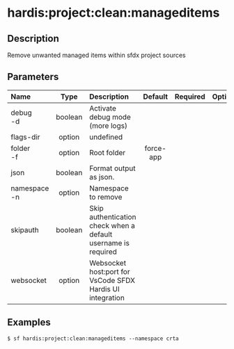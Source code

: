 <!-- This file has been generated with command 'sf hardis:doc:plugin:generate'. Please do not update it manually or it may be overwritten -->
# hardis:project:clean:manageditems

## Description

Remove unwanted managed items within sfdx project sources

## Parameters

|Name|Type|Description|Default|Required|Options|
|:---|:--:|:----------|:-----:|:------:|:-----:|
|debug<br/>-d|boolean|Activate debug mode (more logs)||||
|flags-dir|option|undefined||||
|folder<br/>-f|option|Root folder|force-app|||
|json|boolean|Format output as json.||||
|namespace<br/>-n|option|Namespace to remove||||
|skipauth|boolean|Skip authentication check when a default username is required||||
|websocket|option|Websocket host:port for VsCode SFDX Hardis UI integration||||

## Examples

```shell
$ sf hardis:project:clean:manageditems --namespace crta
```


